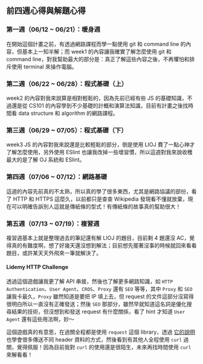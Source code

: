 ## 前四週心得與解題心得

### 第一週（06/12 ~ 06/21）：暖身週

在開始這個計畫之前，有透過網路課程而學一點使用 git 和 command line 的內容，但基本上一知半解；而 week1 的內容讓我確實了解怎麼使用 git 和 command line，對我幫助最大的部分是：真正了解這些內容之後，不再懼怕和排斥使用 terminal 來操作電腦。

### 第二週（06/22 ~ 06/28）：程式基礎（上）

week2 的內容對我來說算是相對輕鬆的，因為先前已經有些 JS 的基礎知識，不過還是從 CS101 的內容學到不少基礎的計概和演算法知識，目前有計畫之後找時間看 data structure 和 algorithm 的網路課程。

### 第三週（06/29 ~ 07/05）：程式基礎（下）

week3 JS 的內容對我來說還是比較輕鬆的部分，倒是使用 LIOJ 費了一點心神才了解怎麼使用，另外使用 ESlint 也讓我改掉一些壞習慣，所以這週對我來說收穫最大的是了解 OJ 系統和 ESlint。

### 第四週（07/06 ~ 07/12）：網路基礎

這週的內容先前真的不太熟，所以真的學了很多東西，尤其是網路協議的部份，看了 HTTP 和 HTTPS 這麼久，以前都只是查查 Wikipedia 發現看不懂就放棄，現在可以明確告訴別人這就是傳紙條的型式！有傳紙條的故事真的幫助很大！

### 第五週（07/13 ~ 07/19）：複習週

複習週基本上就是整理過去的筆記還有解 LIOJ 的題目，目前剩 4 題還沒 AC，覺得真的有難度啊，想了好幾天還沒想到解法；目前想先擺著沒事的時候就回來看看題目，或許某天天外飛來一筆就解決了。

#### Lidemy HTTP Challenge

透過這個遊戲讓我更了解 API 串接，然後也了解更多網路知識，如 `HTTP Authentication`、`User Agent`、`CROS`、`Proxy` 還有 `SEO` 等等，其中 `Proxy` 和 `SEO` 讓我卡最久，`Proxy` 雖然知道是要把 IP 填上去，但 request 的文件這部分沒寫得很明白所以一直沒有正確發送；然後 `SEO` 那部分，雖然早就知道這名詞是優化搜尋結果的技術，但沒想到和發送 request 有什麼關係，看了 hint 才知道 `User Agent` 還有這些用法啊，妙～

這個遊戲真的有意思，在過關全程都是使用 `request` 這個 library，透過 [它的說明](https://github.com/request/request) 也學會很多傳送不同 header 資料的方式，然後看到有其他人全程使用 `curl` 過關，覺得佩服！因為目前我對 `curl` 的使用還是很陌生，未來再找時間使用 `curl` 來解看看！